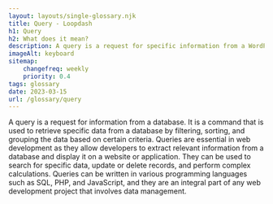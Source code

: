 ```yaml
--- 
layout: layouts/single-glossary.njk
title: Query - Loopdash
h1: Query
h2: What does it mean?
description: A query is a request for specific information from a WordPress database, typically used to retrieve posts or pages based on certain criteria.
imageAlt: keyboard
sitemap:
	changefreq: weekly
	priority: 0.4
tags: glossary
date: 2023-03-15
url: /glossary/query
---
```


A query is a request for information from a database. It is a command that is used to retrieve specific data from a database by filtering, sorting, and grouping the data based on certain criteria. Queries are essential in web development as they allow developers to extract relevant information from a database and display it on a website or application. They can be used to search for specific data, update or delete records, and perform complex calculations. Queries can be written in various programming languages such as SQL, PHP, and JavaScript, and they are an integral part of any web development project that involves data management.
